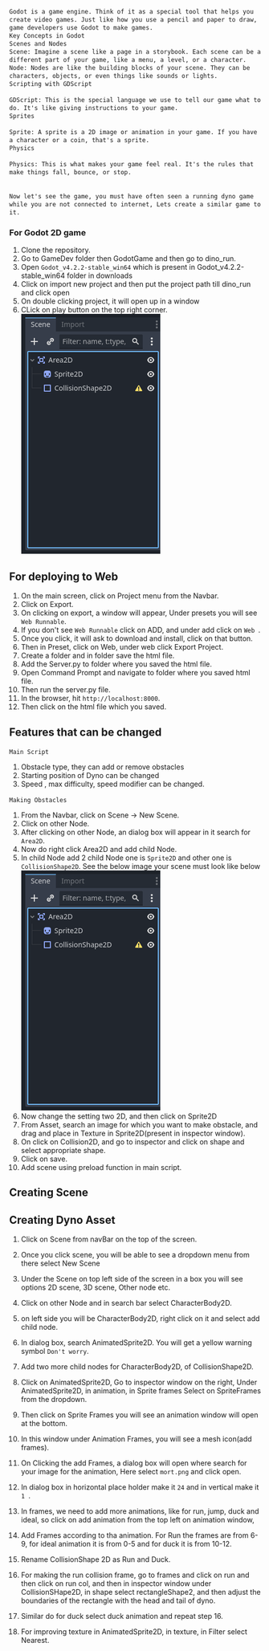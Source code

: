     Godot is a game engine. Think of it as a special tool that helps you create video games. Just like how you use a pencil and paper to draw, game developers use Godot to make games.
    Key Concepts in Godot
    Scenes and Nodes
    Scene: Imagine a scene like a page in a storybook. Each scene can be a different part of your game, like a menu, a level, or a character.
    Node: Nodes are like the building blocks of your scene. They can be characters, objects, or even things like sounds or lights.
    Scripting with GDScript

    GDScript: This is the special language we use to tell our game what to do. It's like giving instructions to your game.
    Sprites

    Sprite: A sprite is a 2D image or animation in your game. If you have a character or a coin, that's a sprite.
    Physics

    Physics: This is what makes your game feel real. It's the rules that make things fall, bounce, or stop.


    Now let's see the game, you must have often seen a running dyno game while you are not connected to internet, Lets create a similar game to it.


### For Godot 2D game ####
1. Clone the repository.
2. Go to GameDev folder then GodotGame and then go to dino_run.
3. Open `Godot_v4.2.2-stable_win64` which is present in Godot_v4.2.2-stable_win64 folder in downloads
4. Click on import new project and then put the project path till dino_run and click open
5. On double clicking project, it will open up in a window
6. CLick on play button on the top right corner.
![alt text](image.png)



## For deploying to Web ##
1. On the main screen, click on Project menu from the Navbar.
2. Click on Export.
3. On clicking on export, a window will appear, Under presets you will see `Web Runnable`.
4. If you don't see `Web Runnable` click on ADD, and under add click on `Web `.
5. Once you click, it will ask to download and install, click on that button.
6. Then in Preset, click on Web, under web click Export Project.
7. Create a folder and in folder save the html file.
8. Add the Server.py to folder where you saved the html file.
9. Open Command Prompt and navigate to folder where you saved html file.
10. Then run the server.py file.
11. In the browser, hit `http://localhost:8000`.
12. Then click on the html file which you saved.


## Features that can be changed ##
`Main Script`
1. Obstacle type, they can add or remove obstacles
2. Starting position of Dyno can be changed
3. Speed , max difficulty, speed modifier can be changed.

`Making Obstacles`
1. From the Navbar, click on Scene -> New Scene.
2. Click on other Node.
3. After clicking on other Node, an dialog box will appear in it search for `Area2D`.
4. Now do right click Area2D and add child Node.
5. In child Node add 2 child Node one is `Sprite2D` and other one is `CollisionShape2D`. See the below image your scene must look like below
![alt text](image.png)
6. Now change the setting two 2D, and then click on Sprite2D
7. From Asset, search an image for which you want to make obstacle, and drag and place in Texture in Sprite2D(present in inspector window).
8. On click on Collision2D, and go to inspector and click on shape and select appropriate shape.
9. Click on save.
10. Add scene using preload function in main script.

 ## Creating Scene ##

## Creating Dyno Asset #######
 1. Click on Scene from navBar on the top of the screen.
 2. Once you click scene, you will be able to see a dropdown menu from there select New Scene
 3. Under the  Scene on top left side of the screen in a box you will see options 2D scene, 3D scene, Other node etc.
4. Click on other Node and in search bar select CharacterBody2D.
5. on left side you will be CharacterBody2D, right click on it and select add child node.
6. In dialog box, search AnimatedSprite2D. You will get a yellow warning symbol `Don't worry`.

7. Add two more child nodes for CharacterBody2D, of CollisionShape2D.
8. Click on AnimatedSprite2D, Go to inspector window on the right, Under AnimatedSprite2D, in animation, in Sprite frames Select on SpriteFrames from the dropdown.
9. Then click on Sprite Frames you will see an animation window will open at the bottom.
10. In this window under Animation Frames, you will see a mesh icon(add frames).
11. On Clicking the add Frames, a dialog box will open where search for your image for the animation, Here select `mort.png` and click open.
12. In dialog box in horizontal place holder make it `24` and in vertical make it `1 `.
13. In frames, we need to add more animations, like for run, jump,  duck and ideal, so click on add animation from the top left on animation window,
14. Add Frames according to tha animation. For Run the frames are from 6-9, for ideal animation it is from 0-5 and for duck it is from 10-12.
15. Rename CollisionShape 2D as Run and Duck.
16. For making the run collision frame, go to frames and click on run and then click on run col, and then in inspector window under CollisionSHape2D, in shape select rectangleShape2, and then adjust the boundaries of the rectangle with the head and tail of dyno.
17. Similar do for duck select duck animation and repeat step 16.
18. For improving texture in AnimatedSprite2D, in texture, in Filter select Nearest.
